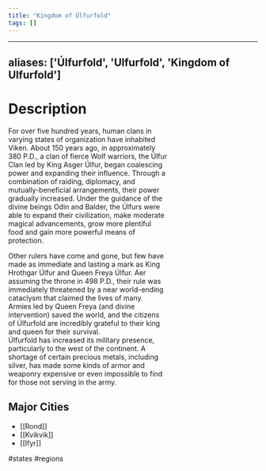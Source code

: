 ```yaml
---
title: "Kingdom of Úlfurfold"
tags: []
---
```


---
aliases: ['Úlfurfold', 'Ulfurfold', 'Kingdom of Ulfurfold']
---

# Description 

For over five hundred years, human clans in  
varying states of organization have inhabited  
Viken. About 150 years ago, in approximately  
380 P.D., a clan of fierce Wolf warriors, the Úlfur  
Clan led by King Asger Úlfur, began coalescing  
power and expanding their influence. Through a  
combination of raiding, diplomacy, and  
mutually-beneficial arrangements, their power  
gradually increased. Under the guidance of the  
divine beings Odin and Balder, the Úlfurs were  
able to expand their civilization, make moderate  
magical advancements, grow more plentiful  
food and gain more powerful means of  
protection.  

Other rulers have come and gone, but few have  
made as immediate and lasting a mark as King  
Hrothgar Úlfur and Queen Freya Úlfur. Aer  
assuming the throne in 498 P.D., their rule was  
immediately threatened by a near world-ending  
cataclysm that claimed the lives of many.  
Armies led by Queen Freya (and divine  
intervention) saved the world, and the citizens  
of Úlfurfold are incredibly grateful to their king  
and queen for their survival.  
Úlfurfold has increased its military presence,  
particularly to the west of the continent. A  
shortage of certain precious metals, including  
silver, has made some kinds of armor and  
weaponry expensive or even impossible to find  
for those not serving in the army.

## Major Cities

- [[Rond]]
- [[Kvikvik]]
- [[Ifyr]]

#states #regions 
